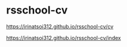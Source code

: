 # rsschool-cv
https://irinatsoi312.github.io/rsschool-cv/cv

https://irinatsoi312.github.io/rsschool-cv/index